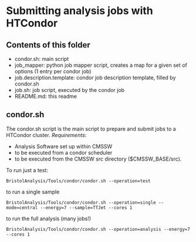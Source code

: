 # Submitting analysis jobs with HTCondor

## Contents of this folder
 - condor.sh: main script
 - job_mapper: python job mapper script, creates a map for a given set of options (1 entry per condor job)
 - job.description.template: condor job description template, filled by condor.sh
 - job.sh: job script, executed by the condor job
 - README.md: this readme
 
## condor.sh
The condor.sh script is the main script to prepare and submit jobs to a HTCondor cluster.
*Requirements*: 
 - Analysis Software set up within CMSSW
 - to be executed from a condor scheduler
 - to be executed from the CMSSW src directory ($CMSSW_BASE/src).
 
To run just a test:
```shell
BristolAnalysis/Tools/condor/condor.sh --operation=test
```
to run a single sample
```shell
BristolAnalysis/Tools/condor/condor.sh --operation=single --mode=central --energy=7 --sample=TTJet --cores 1
```
to run the full analysis (many jobs!)
```shell
BristolAnalysis/Tools/condor/condor.sh --operation=analysis --energy=7 --cores 1
```